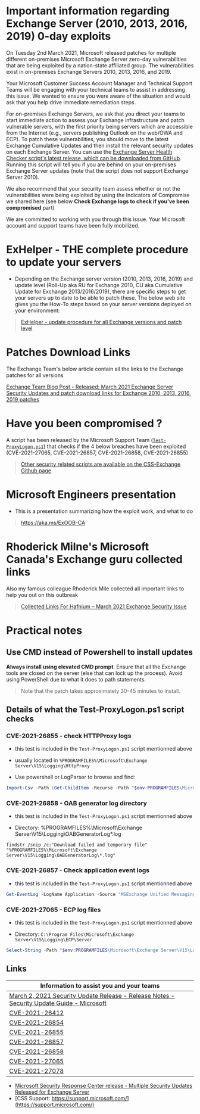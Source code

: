# Important information regarding Exchange Server (2010, 2013, 2016, 2019) 0-day exploits

On Tuesday 2nd March 2021, Microsoft released patches for multiple different on-premises Microsoft Exchange Server zero-day vulnerabilities that are being exploited by a nation-state affiliated group.  The vulnerabilities exist in on-premises Exchange Servers 2010, 2013, 2016, and 2019.  
 
Your Microsoft Customer Success Account Manager and Technical Support Teams will be engaging with your technical teams to assist in addressing this issue.  We wanted to ensure you were aware of the situation and would ask that you help drive immediate remediation steps.
 
For on-premises Exchange Servers, we ask that you direct your teams to start immediate action to assess your Exchange infrastructure and patch vulnerable servers, with the first priority being servers which are accessible from the Internet (e.g., servers publishing Outlook on the web/OWA and ECP).  To patch these vulnerabilities, you should move to the latest Exchange Cumulative Updates and then install the relevant security updates on each Exchange Server.  You can use the [Exchange Server Health Checker script's latest release, which can be downloaded from GitHub](https://github.com/dpaulson45/HealthChecker/releases/latest). Running this script will tell you if you are behind on your on-premises Exchange Server updates (note that the script does not support Exchange Server 2010). 
 
We also recommend that your security team assess whether or not the vulnerabilities were being exploited by using the Indicators of Compromise we shared here (see below **Check Exchange logs to check if you've been compromised** part)
 
We are committed to working with you through this issue.  Your Microsoft account and support teams have been fully mobilized.

# **ExHelper** - THE complete procedure to update your servers

- Depending on the Exchange server version (2010, 2013, 2016, 2019) and update level (Roll-Up aka RU for Exchange 2010, CU aka Cumulative Update for Exchange 2013/2016/2019), there are specific steps to get your servers up to date to be able to patch these. The below web site gives you the How-To steps based on your server versions deployed on your environment:

> [ExHelper - update procedure for all Exchange versions and patch level](https://aka.ms/ExHelper)
 
# Patches Download Links

The Exchange Team's below article contain all the links to the Exchange patches for all versions

[Exchange Team Blog Post - Released: March 2021 Exchange Server Security Updates and patch download links for Exchange 2010, 2013, 2016, 2019 patches](https://techcommunity.microsoft.com/t5/exchange-team-blog/released-march-2021-exchange-server-security-updates/ba-p/2175901)

# Have you been compromised ?

A script has been released by the Microsoft Support Team ([`Test-ProxyLogon.ps1`](https://github.com/microsoft/CSS-Exchange/blob/main/Security/Test-ProxyLogon.ps1)) that checks if the 4 below breaches have been exploited (CVE-2021-27065, CVE-2021-26857, CVE-2021-26858, CVE-2021-26855)

> [Other security related scripts are available on the CSS-Exchange Github page](https://github.com/microsoft/CSS-Exchange/tree/main/Security)
 
# Microsoft Engineers presentation

- This is a presentation summarizing how the exploit work, and what to do

> https://aka.ms/ExOOB-CA

# Rhoderick Milne's Microsoft Canada's Exchange guru collected links

Also my famous colleague Rhoderick Mile collected all important links to help you out on this outbreak

> [Collected Links For Hafnium – March 2021 Exchange Security Issue](https://blog.rmilne.ca/2021/03/08/collected-links-for-hafnium-march-2021-exchange-security-issue/)


# Practical notes

## Use CMD instead of Powershell to install updates

**Always install using elevated CMD prompt**.  Ensure that all the Exchange tools are closed on the server (else that can lock up the process).  Avoid using PowerShell due to what it does to path statements.

> Note that the patch takes approximately 30-45 minutes to install.

## Details of what the Test-ProxyLogon.ps1 script checks

### CVE-2021-26855 - check HTTPProxy logs

- this test is included in the `Test-ProxyLogon.ps1` script mentionned above

- usually located in `%PROGRAMFILES%\Microsoft\Exchange Server\V15\Logging\HttpProxy`

- Use powershell or LogParser to browse and find:

```powershell
Import-Csv -Path (Get-ChildItem -Recurse -Path "$env:PROGRAMFILES\Microsoft\Exchange Server\V15\Logging\HttpProxy" -Filter '*.log').FullName | Where-Object {  $_.AuthenticatedUser -eq '' -and $_.AnchorMailbox -like 'ServerInfo~*/*' } | select DateTime, AnchorMailbox
```

### CVE-2021-26858 - OAB generator log directory

- this test is included in the `Test-ProxyLogon.ps1` script mentionned above

- Directory: %PROGRAMFILES%\Microsoft\Exchange Server\V15\Logging\OABGeneratorLog\*.log

```
findstr /snip /c:"Download failed and temporary file" "%PROGRAMFILES%\Microsoft\Exchange Server\V15\Logging\OABGeneratorLog\*.log"
```

### CVE-2021-26857 - Check application event logs

- this test is included in the `Test-ProxyLogon.ps1` script mentionned above

```powershell
Get-EventLog -LogName Application -Source "MSExchange Unified Messaging" -EntryType Error | Where-Object { $_.Message -like "*System.InvalidCastException*" }
```

### CVE-2021-27065 - ECP log files

- this test is included in the `Test-ProxyLogon.ps1` script mentionned above

- Directory: `C:\Program Files\Microsoft\Exchange Server\V15\Logging\ECP\Server`

```powershell
Select-String -Path "$env:PROGRAMFILES\Microsoft\Exchange Server\V15\Logging\ECP\Server\*.log" -Pattern 'Set-.+VirtualDirectory'
```

## Links

|Information to assist you and your teams|
|---|
|[March 2, 2021 Security Update Release - Release Notes - Security Update Guide - Microsoft](https://msrc.microsoft.com/update-guide/releaseNote/2021-Mar)|
|[CVE-2021-26412](https://msrc.microsoft.com/update-guide/en-US/vulnerability/CVE-2021-26412)|
|[CVE-2021-26854](https://msrc.microsoft.com/update-guide/en-US/vulnerability/CVE-2021-26854)|
|[CVE-2021-26855](https://msrc.microsoft.com/update-guide/en-US/vulnerability/CVE-2021-26855)|
|[CVE-2021-26857](https://msrc.microsoft.com/update-guide/en-US/vulnerability/CVE-2021-26857)|
|[CVE-2021-26858](https://msrc.microsoft.com/update-guide/en-US/vulnerability/CVE-2021-26858)|
|[CVE-2021-27065](https://msrc.microsoft.com/update-guide/en-US/vulnerability/CVE-2021-27065)|
|[CVE-2021-27078](https://msrc.microsoft.com/update-guide/en-US/vulnerability/CVE-2021-27078)|
 
- [Microsoft Security Response Center release - Multiple Security Updates Released for Exchange Server](https://msrc-blog.microsoft.com/2021/03/02/multiple-security-updates-released-for-exchange-server/)
- [CSS Support: https://support.microsoft.com/](https://support.microsoft.com/)
